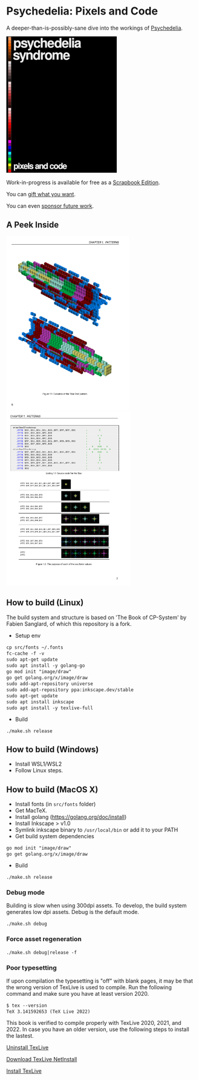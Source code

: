 # Psychedelia: Pixels and Code

A deeper-than-is-possibly-sane dive into the workings of [Psychedelia](https://github.com/mwenge/psychedelia/).

[<img height=360 src="https://github.com/mwenge/psypixels/raw/master/src/cover/pdf/cover_front.svg">](https://github.com/mwenge/psypixels/releases/download/v0.01/psychedelia.syndrome.pixels.and.code.pdf)

Work-in-progress is available for free as a [Scrapbook Edition](https://github.com/mwenge/psypixels/releases/download/v0.01/psychedelia.syndrome.pixels.and.code.pdf).

You can [gift what you want](https://www.paypal.com/paypalme/hoganrobert).

You can even [sponsor future work](https://github.com/sponsors/mwenge/).

## A Peek Inside
<img height=460 src="https://github.com/mwenge/psypixels/raw/master/out/page1.png"><img height=460 src="https://github.com/mwenge/psypixels/raw/master/out/page2.png">

## How to build (Linux)
The build system and structure is based on 'The Book of CP-System' by Fabien Sanglard, of which this repository is a fork.


- Setup env
```
cp src/fonts ~/.fonts
fc-cache -f -v
sudo apt-get update
sudo apt install -y golang-go
go mod init "image/draw"
go get golang.org/x/image/draw
sudo add-apt-repository universe
sudo add-apt-repository ppa:inkscape.dev/stable
sudo apt-get update
sudo apt install inkscape
sudo apt install -y texlive-full
```

- Build
```
./make.sh release
```

## How to build (Windows)

- Install WSL1/WSL2
- Follow Linux steps.

## How to build (MacOS X)
- Install fonts (in `src/fonts` folder)
- Get MacTeX.
- Install golang (https://golang.org/doc/install)
- Install Inkscape > v1.0
- Symlink inkscape binary to `/usr/local/bin` or add it to your PATH
- Get build system dependencies 
```
go mod init "image/draw"
go get golang.org/x/image/draw
```
- Build
```
./make.sh release
```



### Debug mode

Building is slow when using 300dpi assets. To develop, the build system generates low dpi assets. 
Debug is the default mode.

```
./make.sh debug
```

### Force asset regeneration
```
./make.sh debug|release -f
```

### Poor typesetting

If upon compilation the typesetting is "off" with blank pages, it may be that the wrong version of TexLive is used to compile. Run the following command and make sure you have at least version 2020.

```
$ tex --version
TeX 3.141592653 (TeX Live 2022)
```

This book is verified to compile properly with TexLive 2020, 2021, and 2022. In case you have an older version, use the following steps to install the lastest.

[Uninstall TexLive](https://puttym.github.io/update-texlive)

[Download TexLive NetInstall](https://www.tug.org/texlive/acquire-netinstall.html)

[Install TexLive](https://www.tug.org/texlive/quickinstall.html)
